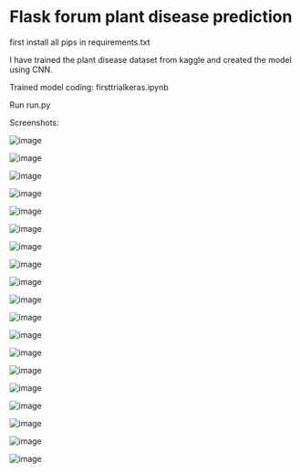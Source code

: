 # Flask forum plant disease prediction

first install all pips in requirements.txt

I have trained the plant disease dataset from kaggle and created the model using CNN.

Trained model coding: firsttrialkeras.ipynb

Run run.py

Screenshots:

![image](https://user-images.githubusercontent.com/74084515/115860884-c1756500-a44f-11eb-9edc-406434ff5d4c.png)

![image](https://user-images.githubusercontent.com/74084515/115860892-c63a1900-a44f-11eb-8673-0e320e3fda08.png)

![image](https://user-images.githubusercontent.com/74084515/115860900-ca663680-a44f-11eb-8baf-43013ff8e010.png)

![image](https://user-images.githubusercontent.com/74084515/115860915-cdf9bd80-a44f-11eb-9d80-dfa4128405bf.png)

![image](https://user-images.githubusercontent.com/74084515/115860932-d225db00-a44f-11eb-86c4-ae87815a5310.png)

![image](https://user-images.githubusercontent.com/74084515/115860948-d520cb80-a44f-11eb-9c4b-3cdcbc38b321.png)

![image](https://user-images.githubusercontent.com/74084515/115860954-d81bbc00-a44f-11eb-8d2d-c16ba1f0ef5b.png)

![image](https://user-images.githubusercontent.com/74084515/115860962-da7e1600-a44f-11eb-8534-2fa83c0befc0.png)

![image](https://user-images.githubusercontent.com/74084515/115860973-dce07000-a44f-11eb-940b-6ac36ca5bf00.png)

![image](https://user-images.githubusercontent.com/74084515/115860989-e073f700-a44f-11eb-8abc-0f1423d2e90b.png)

![image](https://user-images.githubusercontent.com/74084515/115860996-e36ee780-a44f-11eb-9943-5d8d34fbfd74.png)

![image](https://user-images.githubusercontent.com/74084515/115861006-e5d14180-a44f-11eb-9584-c02ba2935c87.png)

![image](https://user-images.githubusercontent.com/74084515/115861038-ecf84f80-a44f-11eb-8654-172e63b0d0ec.png)

![image](https://user-images.githubusercontent.com/74084515/115861065-f41f5d80-a44f-11eb-9c85-ca95c8a9fdb6.png)

![image](https://user-images.githubusercontent.com/74084515/115861091-fed9f280-a44f-11eb-80ee-8b7695e9d482.png)

![image](https://user-images.githubusercontent.com/74084515/115861099-01d4e300-a450-11eb-90bd-34257af064ef.png)

![image](https://user-images.githubusercontent.com/74084515/115861104-05686a00-a450-11eb-88ee-405190a5b1f8.png)

![image](https://user-images.githubusercontent.com/74084515/115861119-07cac400-a450-11eb-9ff0-57c18e0451cf.png)

![image](https://user-images.githubusercontent.com/74084515/115861128-0a2d1e00-a450-11eb-9736-5b20848d9781.png)





